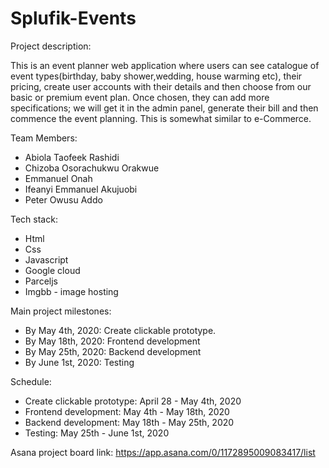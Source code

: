# Splufik-Events

Project description:

This is an event planner web application where users can see catalogue of event types(birthday, baby shower,wedding, house warming etc), their pricing, create user accounts with their details and then choose from our basic or premium event plan. 
Once chosen, they can add more specifications; we will get it in the admin panel, generate their bill and then commence the event planning. This is somewhat similar to e-Commerce.

Team Members:
- Abiola Taofeek Rashidi
- Chizoba Osorachukwu Orakwue
- Emmanuel Onah
- Ifeanyi Emmanuel Akujuobi
- Peter Owusu Addo

Tech stack:
- Html
- Css
- Javascript
- Google cloud
- Parceljs
- Imgbb - image hosting

Main project milestones: 
- By May 4th, 2020: Create clickable prototype.
- By May 18th, 2020: Frontend development
- By May 25th, 2020: Backend development 
- By June 1st, 2020: Testing 

Schedule:
- Create clickable prototype: April 28 - May 4th, 2020
- Frontend development: May 4th - May 18th, 2020
- Backend development: May 18th - May 25th, 2020
- Testing: May 25th - June 1st, 2020

Asana project board link:
https://app.asana.com/0/1172895009083417/list

